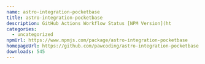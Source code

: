 ```yaml
---
name: astro-integration-pocketbase
title: astro-integration-pocketbase
description: GitHub Actions Workflow Status [NPM Version](ht
categories:
  - uncategorized
npmUrl: https://www.npmjs.com/package/astro-integration-pocketbase
homepageUrl: https://github.com/pawcoding/astro-integration-pocketbase
downloads: 545
---
```

